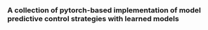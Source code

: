 ### A collection of pytorch-based implementation of model predictive control strategies with learned models ###
